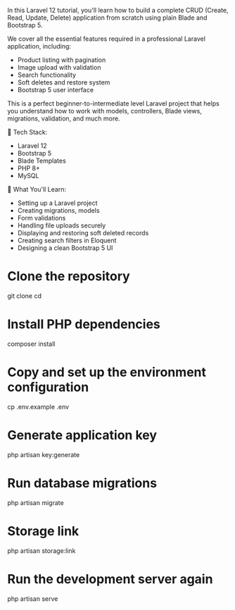 In this Laravel 12 tutorial, you'll learn how to build a complete CRUD (Create, Read, Update, Delete) application from scratch using plain Blade and Bootstrap 5. 

We cover all the essential features required in a professional Laravel application, including:

- Product listing with pagination  
- Image upload with validation  
- Search functionality  
- Soft deletes and restore system   
- Bootstrap 5 user interface  

This is a perfect beginner-to-intermediate level Laravel project that helps you understand how to work with models, controllers, Blade views, migrations, validation, and much more.

🔧 Tech Stack:
- Laravel 12
- Bootstrap 5
- Blade Templates
- PHP 8+
- MySQL

🧠 What You'll Learn:
- Setting up a Laravel project
- Creating migrations, models
- Form validations
- Handling file uploads securely
- Displaying and restoring soft deleted records
- Creating search filters in Eloquent
- Designing a clean Bootstrap 5 UI

# Clone the repository
git clone <repository-url>
cd <project-folder>

# Install PHP dependencies
composer install

# Copy and set up the environment configuration
cp .env.example .env

# Generate application key
php artisan key:generate

# Run database migrations
php artisan migrate

# Storage link
php artisan storage:link

# Run the development server again
php artisan serve
